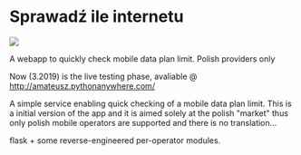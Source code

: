 # Sprawadź ile internetu
![](https://media.giphy.com/media/vgzpaGyKXC7kwdOlkj/giphy.gif)

A webapp to quickly check mobile data plan limit. Polish providers only

Now (3.2019) is the live testing phase, avaliable @ http://amateusz.pythonanywhere.com/

A simple service enabling quick checking of a mobile data plan limit.
This is a initial version of the app and it is aimed solely at the polish "market" thus only polish mobile operators are supported and there is no translation…

flask + some reverse-engineered per-operator modules.

